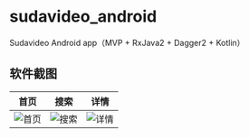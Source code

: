 # sudavideo_android

Sudavideo Android app（MVP + RxJava2 + Dagger2 + Kotlin）


## 软件截图

| 首页 | 搜索 | 详情 |
| ------ | ------ | ------ |
| ![首页](https://raw.githubusercontent.com/SudaVideo/sudavideo_android/master/art/1.jpg) | ![搜索](https://raw.githubusercontent.com/SudaVideo/sudavideo_android/master/art/2.jpg) | ![详情](https://raw.githubusercontent.com/SudaVideo/sudavideo_android/master/art/3.jpg) |
